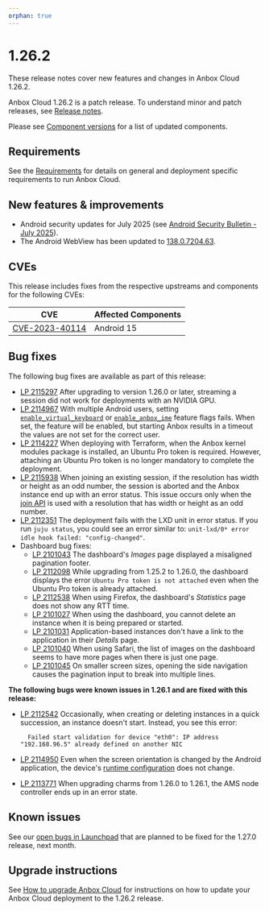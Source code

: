 ```yaml
---
orphan: true
---
```

# 1.26.2

These release notes cover new features and changes in Anbox Cloud 1.26.2.

Anbox Cloud 1.26.2 is a patch release. To understand minor and patch releases, see [Release notes](https://documentation.ubuntu.com/anbox-cloud/en/latest/reference/release-notes/release-notes).

Please see [Component versions](https://documentation.ubuntu.com/anbox-cloud/en/latest/reference/component-versions/) for a list of updated components.

## Requirements

See the [Requirements](https://documentation.ubuntu.com/anbox-cloud/en/latest/reference/requirements/) for details on general and deployment specific requirements to run Anbox Cloud.

## New features & improvements

* Android security updates for July 2025 (see [Android Security Bulletin - July 2025](https://source.android.com/docs/security/bulletin/2025-07-01)).
* The Android WebView has been updated to [138.0.7204.63](https://chromereleases.googleblog.com/2025/06/chrome-for-android-update_30.html).

## CVEs

This release includes fixes from the respective upstreams and components for the following CVEs:

| CVE | Affected Components |
|-----|---------------------|
| [CVE-2023-40114](https://nvd.nist.gov/vuln/detail/CVE-2023-40114) | Android 15 |

## Bug fixes

The following bug fixes are available as part of this release:

* [LP 2115297](https://bugs.launchpad.net/anbox-cloud/+bug/2115297) After upgrading to version 1.26.0 or later, streaming a session did not work for deployments with an NVIDIA GPU.
* [LP 2114967](https://bugs.launchpad.net/anbox-cloud/+bug/2114967) With multiple Android users, setting [`enable_virtual_keyboard`](https://documentation.ubuntu.com/anbox-cloud/reference/feature-flags/#enable-virtual-keyboard) or [`enable_anbox_ime`](https://documentation.ubuntu.com/anbox-cloud/reference/feature-flags/#enable-anbox-ime) feature flags fails. When set, the feature will be enabled, but starting Anbox results in a timeout the values are not set for the correct user.
* [LP 2114227](https://bugs.launchpad.net/anbox-cloud/+bug/2114227) When deploying with Terraform, when the Anbox kernel modules package is installed, an Ubuntu Pro token is required. However, attaching an Ubuntu Pro token is no longer mandatory to complete the deployment.
* [LP 2115938](https://bugs.launchpad.net/anbox-cloud/+bug/2115938) When joining an existing session, if the resolution has width or height as an odd number, the session is aborted and the Anbox instance end up with an error status.
This issue occurs only when the [join API](https://documentation.ubuntu.com/anbox-cloud/reference/api-reference/gateway-api/#/session/handle-join-session) is used with a resolution that has width or height as an odd number.
* [LP 2112351](https://bugs.launchpad.net/anbox-cloud/+bug/2112351) The deployment fails with the LXD unit in error status. If you run `juju status`, you could see an error similar to: `unit-lxd/0* error idle hook failed: "config-changed"`.
* Dashboard bug fixes:
    * [LP 2101043](https://bugs.launchpad.net/anbox-cloud/+bug/2101043) The dashboard's *Images* page displayed a misaligned pagination footer.
    * [LP 2112098](https://bugs.launchpad.net/anbox-cloud/+bug/2112098) While upgrading from 1.25.2 to 1.26.0, the dashboard displays the error `Ubuntu Pro token is not attached` even when the Ubuntu Pro token is already attached.
    * [LP 2112538](https://bugs.launchpad.net/anbox-cloud/+bug/2112538) When using Firefox, the dashboard's *Statistics* page does not show any RTT time.
    * [LP 2101027](https://bugs.launchpad.net/anbox-cloud/+bug/2101027) When using the dashboard, you cannot delete an instance when it is being prepared or started.
    * [LP 2101031](https://bugs.launchpad.net/anbox-cloud/+bug/2101031) Application-based instances don't have a link to the application in their *Details* page.
    * [LP 2101040](https://bugs.launchpad.net/anbox-cloud/+bug/2101040) When using Safari, the list of images on the dashboard seems to have more pages when there is just one page.
    * [LP 2101045](https://bugs.launchpad.net/anbox-cloud/+bug/2101045) On smaller screen sizes, opening the side navigation causes the pagination input to break into multiple lines.

**The following bugs were known issues in 1.26.1 and are fixed with this release:**

* [LP 2112542](https://bugs.launchpad.net/anbox-cloud/+bug/2112542) Occasionally, when creating or deleting instances in a quick succession, an instance doesn't start. Instead, you see this error:

        Failed start validation for device "eth0": IP address "192.168.96.5" already defined on another NIC

* [LP 2114950](https://bugs.launchpad.net/anbox-cloud/+bug/2114950) Even when the screen orientation is changed by the Android application, the device's [runtime configuration](https://developer.android.com/guide/topics/resources/runtime-changes) does not change.
* [LP 2113771](https://bugs.launchpad.net/anbox-cloud/+bug/2113771) When upgrading charms from 1.26.0 to 1.26.1, the AMS node controller ends up in an error state.

## Known issues

See our [open bugs in Launchpad](https://bugs.launchpad.net/anbox-cloud/?field.searchtext=&field.status%3Alist=NEW&field.status%3Alist=CONFIRMED&field.status%3Alist=TRIAGED&field.status%3Alist=INPROGRESS&field.status%3Alist=DEFERRED&field.status%3Alist=FIXCOMMITTED&field.status%3Alist=INCOMPLETE_WITH_RESPONSE&field.status%3Alist=INCOMPLETE_WITHOUT_RESPONSE&assignee_option=any&field.assignee=&field.bug_reporter=&field.bug_commenter=&field.subscriber=&field.structural_subscriber=&field.milestone%3Alist=102835&field.tag=&field.tags_combinator=ANY&field.has_cve.used=&field.omit_dupes.used=&field.omit_dupes=on&field.affects_me.used=&field.has_patch.used=&field.has_branches.used=&field.has_branches=on&field.has_no_branches.used=&field.has_no_branches=on&field.has_blueprints.used=&field.has_blueprints=on&field.has_no_blueprints.used=&field.has_no_blueprints=on&search=Search&orderby=-importance&start=0) that are planned to be fixed for the 1.27.0 release, next month.

## Upgrade instructions

See [How to upgrade Anbox Cloud](https://documentation.ubuntu.com/anbox-cloud/en/latest/howto/update/upgrade-anbox/#howto-upgrade-anbox-cloud) for instructions on how to update your Anbox Cloud deployment to the 1.26.2 release.
